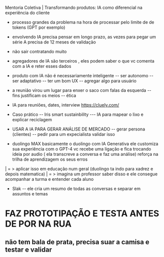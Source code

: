 Mentoria Coletiva | Transformando produtos: IA como diferencial na experiência do cliente


- processo grandes da problema na hora de processar pelo limite de de tokens (GPT por exemplo)
- envolvendo IA precisa pensar em longo prazo, as vezes para pegar um série A precisa de 12 meses de validação
- não sair contratando muito 


- agregadores de IA são terceiros , eles podem saber o que vc comenta com a IA e reter esses dados 

- produto com IA não é necessariamente inteligente 
-- ser autonomo
-- ser adaptativo
-- ter um bom UX
-- agregar algo para usuário 



- a reunião virou um lugar para enxer o saco com falas da esquerda 
-- fins justificam os meios 
-- ética 



- IA para reuniões, dates, interview 
https://cluely.com/


- Caso prático
-- Iris smart sustainbility 
--- IA para mapear o lixo e explicar reciclagem 



- USAR A IA PARA GERAR ANÁLISE DE MERCADO
-- gerar persona (clientes)
-- pedir para um expecialista validar isso 


- duolingo MAX
basicamente o duolingo com IA Generativa 
ele customiza sua experiência com o GPT-4
vc recebe uma ligação e fica trocando ideia por audio ( ela transcreve a conversa e faz uma análise)
reforça na trilha de aprendizagem os seus erros

| = > aplicar isso em educação num geral (duolingo ta indo para xadrez e depois matematica)
| = > imagina um professor saber disso e ele consegue acompanhar a turma e entender cada aluno 

- Slak 
-- ele cria um resumo de todas as conversas e separar em assuntos e temas 



# FAZ PROTOTIPAÇÃO E TESTA ANTES DE POR NA RUA 
## não tem bala de prata, precisa suar a camisa e testar e validar 